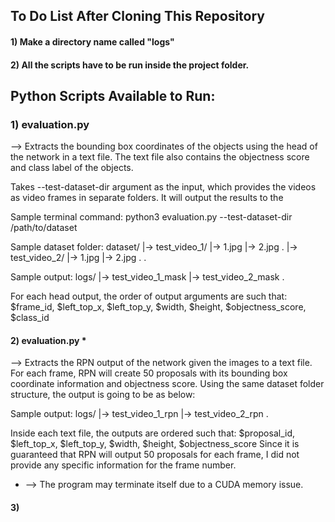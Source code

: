 ## To Do List After Cloning This Repository

#### 1) Make a directory name called "logs"
#### 2) All the scripts have to be run inside the project folder.

## Python Scripts Available to Run:
### 1) evaluation.py

--> Extracts the bounding box coordinates of the objects using the head of the
network in a text file. The text file also contains the objectness score and class label
of the objects.

Takes --test-dataset-dir argument as the input, which provides
the videos as video frames in separate folders. It will output the results to the

Sample terminal command: python3 evaluation.py --test-dataset-dir /path/to/dataset

Sample dataset folder:
dataset/
|-> test_video_1/
  |-> 1.jpg
  |-> 2.jpg
  .
|-> test_video_2/
  |-> 1.jpg
  |-> 2.jpg
  .
.

Sample output:
logs/
|-> test_video_1_mask
|-> test_video_2_mask
.

For each head output, the order of output arguments are such that:
$frame_id, $left_top_x, $left_top_y, $width, $height, $objectness_score, $class_id

#### 2) evaluation.py *
--> Extracts the RPN output of the network given the images to a text file. For
each frame, RPN will create 50 proposals with its bounding box coordinate
information and objectness score. Using the same dataset folder structure, the
output is going to be as below:

Sample output:
logs/
|-> test_video_1_rpn
|-> test_video_2_rpn
.

Inside each text file, the outputs are ordered such that:
$proposal_id, $left_top_x, $left_top_y, $width, $height, $objectness_score
Since it is guaranteed that RPN will output 50 proposals for each frame, I did
not provide any specific information for the frame number.

* --> The program may terminate itself due to a CUDA memory issue.

#### 3)
